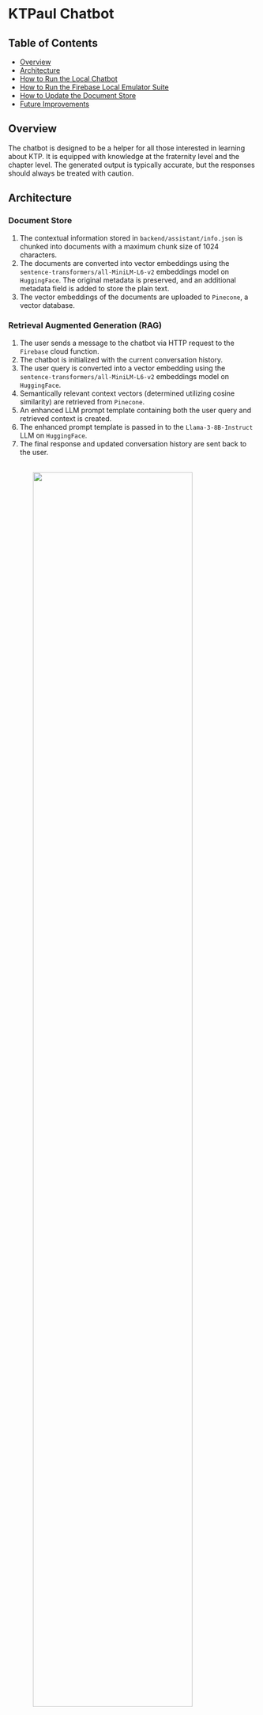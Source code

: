 # KTPaul Chatbot

## Table of Contents

-   [Overview](#overview)
-   [Architecture](#architecture)
-   [How to Run the Local Chatbot](#how-to-run-the-local-chatbot)
-   [How to Run the Firebase Local Emulator Suite](#how-to-run-the-firebase-local-emulator-suite)
-   [How to Update the Document Store](#how-to-update-the-document-store)
-   [Future Improvements](#future-improvements)

## Overview

The chatbot is designed to be a helper for all those interested in learning
about KTP. It is equipped with knowledge at the fraternity level and the chapter
level. The generated output is typically accurate, but the responses should
always be treated with caution.

## Architecture

### Document Store

1. The contextual information stored in `backend/assistant/info.json` is chunked
   into documents with a maximum chunk size of 1024 characters.
2. The documents are converted into vector embeddings using the
   `sentence-transformers/all-MiniLM-L6-v2` embeddings model on `HuggingFace`.
   The original metadata is preserved, and an additional metadata field is added
   to store the plain text.
3. The vector embeddings of the documents are uploaded to `Pinecone`, a vector
   database.

### Retrieval Augmented Generation (RAG)

1. The user sends a message to the chatbot via HTTP request to the `Firebase`
   cloud function.
2. The chatbot is initialized with the current conversation history.
3. The user query is converted into a vector embedding using the
   `sentence-transformers/all-MiniLM-L6-v2` embeddings model on `HuggingFace`.
4. Semantically relevant context vectors (determined utilizing cosine
   similarity) are retrieved from `Pinecone`.
5. An enhanced LLM prompt template containing both the user query and retrieved
   context is created.
6. The enhanced prompt template is passed in to the `Llama-3-8B-Instruct` LLM on
   `HuggingFace`.
7. The final response and updated conversation history are sent back to the
   user.

<img src="../../ktp-website/src/img/chatbot_diagram.png" style="width: 80%; display: block; margin: 32px auto;"/>

## How to Run the Local Chatbot

### Setup

In order to run the local chatbot, the `.env` file located at `backend/.env`
(absolute) or `../.env` (relative) must be correctly instantiated with the
following variables:

-   `mongoDBURL=#`
-   `HUGGINGFACE_TOKEN=#`
-   `PINECONE_API_KEY=#`
-   `PINECONE_HOST=#`

The values for these variables can be found in the KTP Website google drive
folder.

### First Run Only

1. Navigate to the directory located at `backend/assistant`.
2. Run `python3 -m venv venv` in the terminal.
3. Run `source venv/bin/activate` in the terminal.
4. Run `pip install -r requirements.txt` in the terminal.
5. Run `python local_chatbot.py` in the terminal.

### Subsequent Runs

1. Navigate to the directory located at `backend/assistant`.
2. Run `source venv/bin/activate` in the terminal.
3. Run `python local_chatbot.py` in the terminal.

### Script Arguments

The local chatbot script accepts multiple arguments designed to enhance the
development experience.

-   The `--top_k` flag must be followed by an integer between 1 and 8
    (inclusive). It specifies the number of retrieved semantic context vectors.
    If the flag is not included, the default value is 4. An example command
    using this flag is `python local_chatbot.py --top_k 2`.
-   The `-m` flag is boolean. If true, the chatbot memory usage is tracked and
    output to the terminal. If the flag is not included, the default value is
    false. An example command using this flag is `python local_chatbot.py -m`.
-   The `-v` flag is boolean. If true, the chatbot is run with increased
    verbosity. If the flag is not included, the default value is false. An
    example command using this flag is `python local_chatbot.py -v`.

In most cases, running the local chatbot with `python local_chatbot.py -v`
produces the most useful results.

## How to Run the Firebase Local Emulator Suite

### Setup

In order to run the Firebase Local Emulator Suite, the `.env` file located at
`backend/assistant/functions/.env` (absolute) or `./functions/.env` (relative)
must be correctly instantiated with the following variables:

-   `HUGGINGFACE_TOKEN=#`
-   `PINECONE_API_KEY=#`
-   `PINECONE_HOST=#`

The values for these variables can be found in the KTP Website google drive
folder.

### First Run Only

1. Navigate to the directory located at `backend/assistant/functions`.
2. Run `python3 -m venv venv` in the terminal.
3. Run `source venv/bin/activate` in the terminal.
4. Run `pip install -r requirements.txt` in the terminal.
5. Navigate to the directory located at `backend/assistant`.
6. Run `firebase emulators:start` in the terminal.
7. In the terminal output, copy the URL on the line that says
   `http function initialized`.
8. In the `.env` file located at `ktp-website/.env`, temporarily comment out the
   existing value for `VITE_CHATBOT_FUNCTION_URL`.
9. Define the new value for `VITE_CHATBOT_FUNCTION_URL` as the URL copied in
   step 7.
10. To stop the emulator, run `firebase emulators:stop`.
11. Be sure to revert the value for `VITE_CHATBOT_FUNCTION_URL` after stopping
    the emulator.

### Subsequent Runs

1. Navigate to the directory located at `backend/assistant`.
2. Run `firebase emulators:start` in the terminal.
3. In the terminal output, copy the URL on the line that says
   `http function initialized`.
4. In the `.env` file located at `ktp-website/.env`, temporarily comment out the
   existing value for `VITE_CHATBOT_FUNCTION_URL`.
5. Define the new value for `VITE_CHATBOT_FUNCTION_URL` as the URL copied in
   step 7.
6. To stop the emulator, run `firebase emulators:stop`.
7. Be sure to revert the value for `VITE_CHATBOT_FUNCTION_URL` after stopping
   the emulator.

## How to Update the Document Store

### Important Guidelines

-   It only makes sense to update the document store if the contextual
    information related to KTP needs to be updated. Do not update the document
    store if there are no changes.
-   All of the contextual information is stored at the location
    `./backend/assistant/info.json` (absolute) or `./info.json` (relative).
-   Do not change the underlying json schema because it will break the script.

### Setup

In order to update the document store, the `.env` file located at `backend/.env`
(absolute) or `../.env` (relative) must be correctly instantiated with the
following variables:

-   `mongoDBURL=#`
-   `HUGGINGFACE_TOKEN=#`
-   `PINECONE_API_KEY=#`
-   `PINECONE_HOST=#`

The values for these variables can be found in the KTP Website google drive
folder.

### First Run Only

1. Navigate to the directory located at `backend/assistant`.
2. Run `python3 -m venv venv` in the terminal.
3. Run `source venv/bin/activate` in the terminal.
4. Run `pip install -r requirements.txt` in the terminal.
5. Run `python document_store.py` in the terminal.

### Subsequent Runs

1. Navigate to the directory located at `backend/assistant`.
2. Run `source venv/bin/activate` in the terminal.
3. Run `python document_store.py` in the terminal.

## Future Improvements

### Centralized Email Account for Services

At the time of writing this, there is no centralized email that KTP Lambda
Chapter can use to create accounts for services. The services integrated in the
chatbot are all created using Victor's personal account, and need to be migrated
once a centralized email is established.

-   `Firebase`: Deploys the chatbot api as a serverless function.
-   `Google Cloud`: Deploys the chatbot api as a serverless function.
-   `HuggingFace`: Hosts the embedding model and large language model utilized
    in the RAG pipeline.
-   `Pinecone`: Stores the embedded context vectors.

### Improved Chatbot Agent Architecture

The chatbot is currently implemented following the
`Retrieval Augmented Generation (RAG)` framework. While it works, the concept of
the `RAG agent` is outdated and limited in what it can do. The most recent
research indicates that `ReAct agents` and the `function calling agents` are
more powerful because they allow the chatbot to independently complete
miscellaneous tasks. Beyond just retrieving contextual information, these tasks
can include making API calls and interacting with other third-party services,
autonomously at the discretion of the chatbot.
